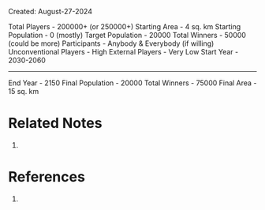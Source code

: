 Created: August-27-2024

Total Players - 200000+ (or 250000+)
Starting Area - 4 sq. km
Starting Population - 0 (mostly)
Target Population - 20000
Total Winners - 50000 (could be more)
Participants - Anybody & Everybody (if willing)
Unconventional Players - High
External Players - Very Low
Start Year - 2030-2060

___

End Year - 2150
Final Population - 20000
Total Winners - 75000
Final Area - 15 sq. km

# Related Notes

1. 
# References

1. 
